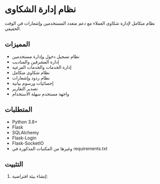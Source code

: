 # نظام إدارة الشكاوى

نظام متكامل لإدارة شكاوى العملاء مع دعم متعدد المستخدمين وإشعارات في الوقت الحقيقي.

## المميزات

- نظام تسجيل دخول وإدارة مستخدمين
- إدارة المشرفين والمناديب
- إدارة الخدمات والخدمات الفرعية
- نظام شكاوى متكامل
- نظام ردود وإشعارات
- إحصائيات ورسوم بيانية
- تصدير التقارير
- واجهة مستخدم سهلة الاستخدام

## المتطلبات

- Python 3.8+
- Flask
- SQLAlchemy
- Flask-Login
- Flask-SocketIO
- وغيرها من المكتبات المذكورة في requirements.txt

## التثبيت

1. إنشاء بيئة افتراضية: